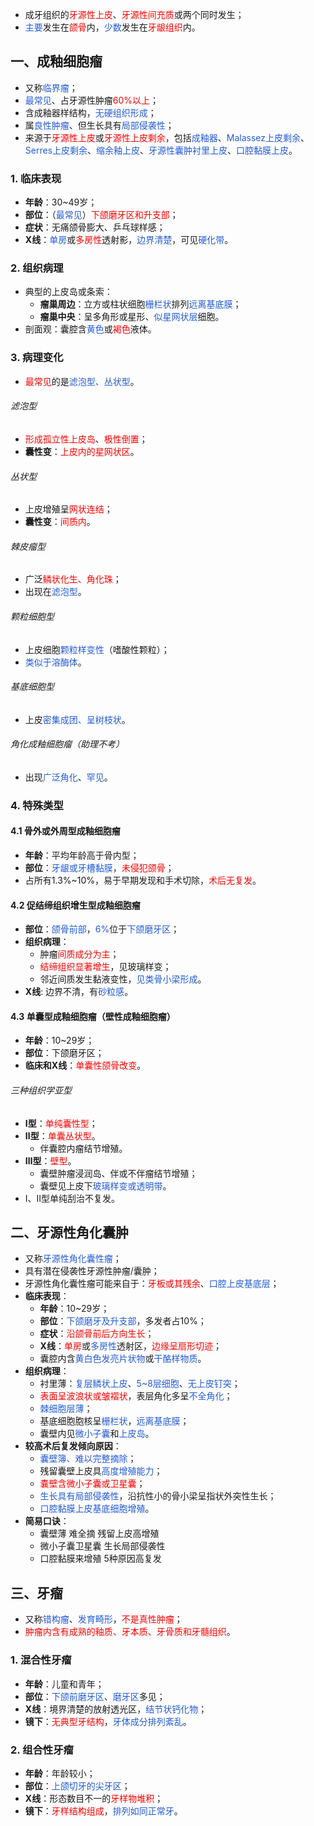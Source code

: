 * 成牙组织的<font color="#ff0000">牙源性上皮</font>、<font color="#ff0000">牙源性间充质</font>或两个同时发生；
* <font color="#245bdb">主要</font>发生在<font color="#ff0000">颌骨</font>内，<font color="#245bdb">少数</font>发生在<font color="#ff0000">牙龈组织</font>内。

## 一、成釉细胞瘤
* 又称<font color="#245bdb">临界瘤</font>；
* <font color="#245bdb">最常见</font>、占牙源性肿瘤<font color="#ff0000">60%以上</font>；
* 含成釉器样结构，<font color="#245bdb">无硬组织形成</font>；
* 属<font color="#245bdb">良性肿瘤</font>、但生长具有<font color="#245bdb">局部侵袭性</font>；
* 来源于<font color="#ff0000">牙源性上皮</font>或<font color="#ff0000">牙源性上皮剩余</font>，包括<font color="#245bdb">成釉器</font>、<font color="#245bdb">Malassez上皮剩余</font>、<font color="#245bdb">Serres上皮剩余</font>、<font color="#245bdb">缩余釉上皮</font>、<font color="#245bdb">牙源性囊肿衬里上皮</font>、<font color="#245bdb">口腔黏膜上皮</font>。
### 1. 临床表现
* **年龄**：30~49岁；
* **部位**：（<font color="#245bdb">最常见</font>）<font color="#ff0000">下颌磨牙区和升支部</font>；
* **症状**：无痛颌骨膨大、乒乓球样感；
* **X线**：<font color="#245bdb">单房</font>或<font color="#ff0000">多房性</font>透射影，<font color="#245bdb">边界清楚</font>，可见<font color="#245bdb">硬化带</font>。
### 2. 组织病理
* 典型的上皮岛或条索：
	* **瘤巢周边**：立方或柱状细胞<font color="#245bdb">栅栏状</font>排列<font color="#245bdb">远离基底膜</font>；
	* **瘤巢中央**：呈多角形或星形、<font color="#245bdb">似星网状层</font>细胞。
* 剖面观：囊腔含<font color="#245bdb">黄色</font>或<font color="#ff0000">褐色</font>液体。
### 3. 病理变化
* <font color="#ff0000">最常见</font>的是<font color="#245bdb">滤泡型、丛状型</font>。
###### 滤泡型
* <font color="#ff0000">形成孤立性上皮岛</font>、<font color="#ff0000">极性倒置</font>；
* **囊性变**：<font color="#ff0000">上皮内的星网状区</font>。
###### 丛状型
* 上皮增殖呈<font color="#ff0000">网状连结</font>；
* **囊性变**：<font color="#ff0000">间质内</font>。
###### 棘皮瘤型
* 广泛<font color="#ff0000">鳞状化生、角化珠</font>；
* 出现在<font color="#245bdb">滤泡型</font>。
###### 颗粒细胞型
* 上皮细胞<font color="#245bdb">颗粒样变性</font>（嗜酸性颗粒）；
* <font color="#245bdb">类似于溶酶体</font>。
###### 基底细胞型
* 上皮<font color="#245bdb">密集成团、呈树枝状</font>。
###### 角化成釉细胞瘤（助理不考）
* 出现<font color="#245bdb">广泛角化</font>、<font color="#245bdb">罕见</font>。
### 4. 特殊类型
#### 4.1 骨外或外周型成釉细胞瘤
* **年龄**：平均年龄高于骨内型；
* **部位**：<font color="#245bdb">牙龈或牙槽黏膜</font>，<font color="#ff0000">未侵犯颌骨</font>；
* 占所有1.3%~10%，易于早期发现和手术切除，<font color="#ff0000">术后无复发</font>。
#### 4.2 促结缔组织增生型成釉细胞瘤
* **部位**：<font color="#245bdb">颌骨前部</font>，<font color="#245bdb">6%</font>位于<font color="#245bdb">下颌磨牙区</font>；
* **组织病理**：
	* 肿瘤<font color="#ff0000">间质成分为主</font>；
	* <font color="#ff0000">结缔组织显著增生</font>，见玻璃样变；
	* 邻近间质发生黏液变性，<font color="#245bdb">见类骨小梁形成</font>。
* **X线**: 边界不清，有<font color="#245bdb">砂粒感</font>。
#### 4.3 单囊型成釉细胞瘤（壁性成釉细胞瘤）
* **年龄**：10~29岁；
* **部位**：下颌磨牙区；
* **临床和X线**：<font color="#ff0000">单囊性颌骨改变</font>。
###### 三种组织学亚型
* **I型**：<font color="#ff0000">单纯囊性型</font>；
* **Ⅱ型**：<font color="#ff0000">单囊丛状型</font>。
	* 伴囊腔内瘤结节增殖。
* **Ⅲ型**：<font color="#ff0000">壁型</font>。
	* 囊壁肿瘤浸润岛、伴或不伴瘤结节增殖；
	* 囊壁见上皮下<font color="#245bdb">玻璃样变或透明带</font>。
*  I、Ⅱ型单纯刮治不复发。

## 二、牙源性角化囊肿
* 又称<font color="#245bdb">牙源性角化囊性瘤</font>；
* 具有潜在侵袭性牙源性肿瘤/囊肿；
* 牙源性角化囊性瘤可能来自于：<font color="#ff0000">牙板或其残余</font>、<font color="#245bdb">口腔上皮基底层</font>；
* **临床表现**：
	* **年龄**：10~29岁；
	* **部位**：<font color="#245bdb">下颌磨牙及升支部</font>，多发者占10%；
	* **症状**：<font color="#ff0000">沿颌骨前后方向生长</font>；
	* **X线**：<font color="#ff0000">单房</font>或<font color="#245bdb">多房性</font>透射区，<font color="#ff0000">边缘呈扇形切迹</font>；
	* 囊腔内含<font color="#245bdb">黄白色发亮片状物</font>或<font color="#245bdb">干酪样物质</font>。
* **组织病理**：
	* 衬里薄：<font color="#245bdb">复层鳞状上皮</font>、<font color="#245bdb">5~8层细胞</font>、<font color="#245bdb">无上皮钉突</font>；
	* <font color="#ff0000">表面呈波浪状或皱褶状</font>，表层角化多呈<font color="#245bdb">不全角化</font>；
	* <font color="#245bdb">棘细胞层薄</font>；
	* 基底细胞胞核呈<font color="#245bdb">栅栏状</font>，<font color="#245bdb">远离基底膜</font>；
	* 囊壁内见<font color="#245bdb">微小子囊</font>和<font color="#245bdb">上皮岛</font>。
* **较高术后复发倾向原因**：
	* <font color="#245bdb">囊壁簿、难以完整摘除</font>；
	* 残留囊壁上皮具<font color="#245bdb">高度增殖能力</font>；
	* <font color="#ff0000">嚢壁含微小子囊或卫星囊</font>；
	* <font color="#245bdb">生长具有局部侵袭性</font>，沿抗性小的骨小梁呈指状外突性生长；
	* <font color="#245bdb">口腔黏膜上皮基底细胞增殖</font>。
* **简易口诀**：
	* 囊壁薄   难全摘   残留上皮高增殖
	* 微小子囊卫星囊  生长局部侵袭性
	* 口腔黏膜来增殖  5种原因高复发

## 三、牙瘤
* 又称<font color="#245bdb">错构瘤</font>、<font color="#245bdb">发育畸形</font>，<font color="#ff0000">不是真性肿瘤</font>；
* <font color="#ff0000">肿瘤内含有成熟的釉质、牙本质、牙骨质和牙髓组织</font>。
### 1. 混合性牙瘤
* **年龄**：儿童和青年；
* **部位**：<font color="#245bdb">下颌前磨牙区</font>、<font color="#245bdb">磨牙区</font>多见；
* **X线**：境界清楚的放射透光区，<font color="#245bdb">结节状钙化物</font>；
* **镜下**：<font color="#ff0000">无典型牙结构</font>，<font color="#245bdb">牙体成分排列紊乱</font>。
### 2. 组合性牙瘤
* **年龄**：年龄较小；
* **部位**：<font color="#245bdb">上颌切牙的尖牙区</font>；
* **X线**：形态数目不一的<font color="#ff0000">牙样物堆积</font>；
* **镜下**：<font color="#ff0000">牙样结构组成</font>，<font color="#245bdb">排列如同正常牙</font>。









